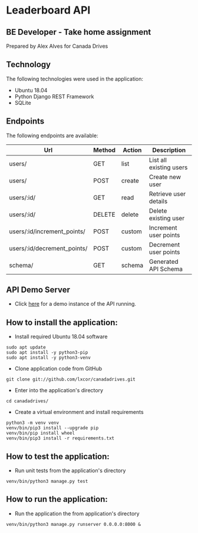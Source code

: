 # Leaderboard API
## BE Developer - Take home assignment

Prepared by Alex Alves for Canada Drives 

 ## Technology
 The following technologies were used in the application:

- Ubuntu 18.04 
- Python Django REST Framework 
- SQLite

## Endpoints

The following endpoints are available:

| Url                         | Method    | Action | Description                    |
|-----------------------------|-----------|--------|--------------------------------|
| users/                      | GET       | list   | List all existing users        |
| users/                      | POST      | create | Create new user                |
| users/:id/                  | GET       | read   | Retrieve user details          |
| users/:id/                  | DELETE    | delete | Delete existing user           |
| users/:id/increment_points/ | POST      | custom | Increment user points          |
| users/:id/decrement_points/ | POST      | custom | Decrement user points          |
| schema/                     | GET       | schema | Generated API Schema           |

## API Demo Server
- Click [here](http://143.110.223.227) for a demo instance of the API running.


## How to install the application:

- Install required Ubuntu 18.04 software
```console
sudo apt update
sudo apt install -y python3-pip
sudo apt install -y python3-venv
```

- Clone application code from GitHub
```console
git clone git://github.com/lxcor/canadadrives.git
```

- Enter into the application's directory
```console
cd canadadrives/
```

- Create a virtual environment and install requirements
```console
python3 -m venv venv
venv/bin/pip3 install --upgrade pip
venv/bin/pip install wheel
venv/bin/pip3 install -r requirements.txt
```
## How to test the application:

- Run unit tests from the application's directory
```console
venv/bin/python3 manage.py test
```
## How to run the application:

- Run the application the from application's directory
```console
venv/bin/python3 manage.py runserver 0.0.0.0:8000 &
```

